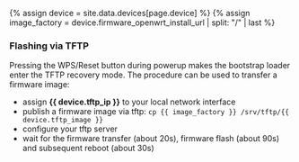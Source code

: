 {% assign device = site.data.devices[page.device] %}
{% assign image_factory = device.firmware_openwrt_install_url | split: "/" | last %}
### Flashing via TFTP

Pressing the WPS/Reset button during powerup makes the bootstrap loader enter
the TFTP recovery mode. The procedure can be used to transfer a firmware image:

* assign **{{ device.tftp_ip }}** to your local network interface 
* publish a firmware image via tftp: `cp {{ image_factory }} /srv/tftp/{{ device.tftp_image }}`
* configure your tftp server
* wait for the firmware transfer (about 20s), firmware flash (about 90s) and subsequent reboot (about 30s)


